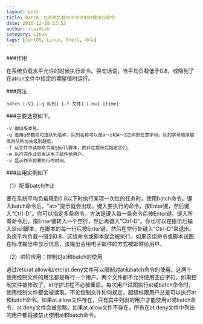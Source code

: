```yaml
---
layout: post
title: batch：在系统负载水平允许的时候执行命令
date: 2010-12-28 13:52
author: scsidisk
category: Linux
tags: [CentOS, Linux, Shell, 命令]
---
```


###作用

在系统负载水平允许的时候执行命令。换句话说，当平均负载低于0.8，或降到了在atrun文件中指定的期望值时运行。

###用法

```
batch [-V] [-q 队列] [-f 文件] [-mv] [time]
```

###主要选项如下。

```
-V 输出版本号。
-q 选用q参数则可选队列名称，队列名称可以是a～z和A～Z之间的任意字母。队列字母顺序越高则队列优先级别越低。
-f 从文件中读取命令或Shell脚本，而非在提示后指定它们。
-m 执行完作业后发送电子邮件给用户。
-v 显示作业将要执行的时间。
```

###应用实例如下

（1）配置batch作业

要在系统平均负载降到0.8以下时执行某项一次性的任务时，使用batch命令。键入batch命令后，"at\>"提示就会出现。键入要执行的命令，按Enter键，然后键入"Ctrl-D"。你可以指定多条命令，方法是键入每一条命令后按Enter键。键入所有命令后，按Enter键转入一个空行，然后再键入"Ctrl-D"。你也可以在提示后输入Shell脚本，在脚本的每一行后按Enter键，然后在空行处键入"Ctrl-D"来退出。系统平均负载一降到0.8，这组命令或脚本就会被执行。如果这组命令或脚本试图在标准输出中显示信息，该输出会用电子邮件的方式被邮寄给用户。

（2）进阶应用：控制对at和batch的使用

通过/etc/at.allow和/etc/at.deny文件可以限制对at和batch命令的使用。这两个使用控制文件的用法都是每行一个用户。两个文件都不允许使用空白字符。如果控制文件被修改了，at守护进程不必被重启。每次用户试图执行at或batch命令时，使用控制文件都会被读取。不论控制文件如何规定，超级权限用户总是可以执行at和batch命令。如果at.allow文件存在，只有其中列出的用户才能使用at或batch命令，at.deny文件会被忽略。如果at.allow文件不存在，所有在at.deny文件中列出的用户都将被禁止使用at和batch命令。

